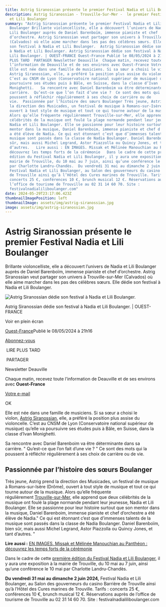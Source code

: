 ```yaml
---
title: Astrig Siranossian présente le premier Festival Nadia et Lili Boulanger
description: Astrig Siranossian - Trouville-Sur-Mer -  le premier Festival Nadia
  et Lili Boulanger
summary: "Astrig Siranossian présente le premier Festival Nadia et Lili
  Boulanger Brillante violoncelliste, elle a découvert l’univers de Nadia et
  Lili Boulanger auprès de Daniel Barenboïm, immense pianiste et chef
  d’orchestre. Astrig Siranossian veut partager son univers à Trouville-sur-Mer
  (Calvados) où elle aime marcher dans les pas des célèbres sœurs. Elle dédie
  son festival à Nadia et Lili Boulanger.  Astrig Siranossian dédie son festival
  à Nadia et Lili Boulanger. Astrig Siranossian dédie son festival à Nadia et
  Lili Boulanger. | OUEST-FRANCE Ouest-France Publié le 08/05/2024 à 21h16  LIRE
  PLUS TARD  PARTAGER Newsletter Deauville  Chaque matin, recevez toute
  l’information de Deauville et de ses environs avec Ouest-France Votre e-mail
  Elle est née dans une famille de musiciens. Si sa sœur a choisi le violon,
  Astrig Siranossian, elle, a préféré la position plus assise du violoncelle.
  C’est au CNSM de Lyon (Conservatoire national supérieur de musique) qu’elle va
  poursuivre ses études puis à Bâle, en Suisse, dans la classe d’Ivan
  Monighetti.   Sa rencontre avec Daniel Barenboim va être déterminante dans sa
  carrière.  Qu’est-ce que l’on fait d’une vie ?  Ce sont des mots qui la
  poussent à réfléchir régulièrement à ses choix de carrière ou de
  vie.  Passionnée par l’histoire des sœurs Boulanger Très jeune, Astrig prend
  la direction des Musicades, un festival de musique à Romans-sur-Isère (Drôme),
  ouvert à tout style de musique et tout ce qui tourne autour de la musique.
  Alors qu’elle fréquente régulièrement Trouville-sur-Mer, elle apprend que deux
  célébrités de la musique ont foulé la plage normande pendant leur jeunesse,
  Nadia et Lili Boulanger. Elle se passionne pour leur histoire surtout que son
  mentor dans la musique, Daniel Barenboim, immense pianiste et chef d’orchestre
  a été élève de Nadia. Ce qui est étonnant c’est que d’immenses talents de la
  musique sont passés dans la classe de Nadia Boulanger. Daniel Barenboïm, bien
  sûr, mais aussi Michel Legrand, Astor Piazzolla ou Quincy Jones, et tant
  d’autres.   Lire aussi : EN IMAGES. Missak et Mélinée Manouchian au Panthéon :
  découvrez les temps forts de la cérémonie   Dans le cadre de cette première
  édition du Festival Nadia et Lili Boulanger, il y aura une exposition à la
  mairie de Trouville, du 10 mai au 7 juin, ainsi qu’une conférence le 10 mai
  par Charlotte Landru-Chandès.  Du vendredi 31 mai au dimanche 2 juin 2024,
  Festival Nadia et Lili Boulanger, au Salon des gouverneurs du casino Barrière
  de Trouville ainsi qu’à l’Hôtel des Cures marines de Trouville. Tarifs :
  concerts 25 €, conférences 10 €, brunch musical 12 €. Réservations auprès de
  l’office de tourisme de Trouville au 02 31 14 60 70. Site :
  festivalnadialiliboulanger.com"
date: 2024-05-29T23:17:06.423Z
thumbnailImagePosition: left
thumbnailImage: assets/img/astrig-siranossian.jpg
image: assets/img/astrig-siranossian.jpg
---
```

<!--StartFragment-->

# Astrig Siranossian présente le premier Festival Nadia et Lili Boulanger

Brillante violoncelliste, elle a découvert l’univers de Nadia et Lili Boulanger auprès de Daniel Barenboïm, immense pianiste et chef d’orchestre. Astrig Siranossian veut partager son univers à Trouville-sur-Mer (Calvados) où elle aime marcher dans les pas des célèbres sœurs. Elle dédie son festival à Nadia et Lili Boulanger.

![Astrig Siranossian dédie son festival à Nadia et Lili Boulanger.](https://media.ouest-france.fr/v1/pictures/MjAyNDA1YzVlM2VhNWFjN2U1MzdkNDA2OWFhNmRkYWZkYzc0Njg?width=1260&height=708&focuspoint=50%2C25&cropresize=1&client_id=bpeditorial&sign=24cf52b1a9a284082271862bec0787ee55e05fce4e063d485db952217b9a0d0a)

Astrig Siranossian dédie son festival à Nadia et Lili Boulanger. | OUEST-FRANCE

Voir en plein écran

[Ouest-France](https://www.ouest-france.fr/)Publié le 08/05/2024 à 21h16

[Abonnez-vous](https://abonnement.ouest-france.fr/?rt=https://www.ouest-france.fr/normandie/trouville-sur-mer-14360/astrig-siranossian-presente-le-premier-festival-nadia-et-lili-boulanger-1c3b51bc-0ad1-11ef-b950-a7fd63bb1171&int_medium=lien&int_campaign=abonnement&int_content=page-article_boutonjaunehaut&marquesource=OF&marquepref=&ida=1c3b51bc-0ad1-11ef-b950-a7fd63bb1171)

 LIRE PLUS TARD

 PARTAGER

Newsletter Deauville

Chaque matin, recevez toute l’information de Deauville et de ses environs avec **Ouest-France**

[Votre e-mail](<mailto:Votre e-mail>)

OK

Elle est née dans une famille de musiciens. Si sa sœur a choisi le violon, [Astrig Siranossian](https://www.astrigsiranossian.com/fr/), elle, a préféré la position plus assise du violoncelle. C’est au CNSM de Lyon (Conservatoire national supérieur de musique) qu’elle va poursuivre ses études puis à Bâle, en Suisse, dans la classe d’Ivan Monighetti.

Sa rencontre avec Daniel Barenboim va être déterminante dans sa carrière. " Qu’est-ce que l’on fait d’une vie ? " Ce sont des mots qui la poussent à réfléchir régulièrement à ses choix de carrière ou de vie.

## Passionnée par l’histoire des sœurs Boulanger

Très jeune, Astrig prend la direction des Musicades, un festival de musique à Romans-sur-Isère (Drôme), ouvert à tout style de musique et tout ce qui tourne autour de la musique. Alors qu’elle fréquente régulièrement [Trouville-sur-Mer](https://www.ouest-france.fr/normandie/trouville-sur-mer-14360/), elle apprend que deux célébrités de la musique ont foulé la plage normande pendant leur jeunesse, Nadia et Lili Boulanger. Elle se passionne pour leur histoire surtout que son mentor dans la musique, Daniel Barenboim, immense pianiste et chef d’orchestre a été élève de Nadia." Ce qui est étonnant c’est que d’immenses talents de la musique sont passés dans la classe de Nadia Boulanger. Daniel Barenboïm, bien sûr, mais aussi Michel Legrand, Astor Piazzolla ou Quincy Jones, et tant d’autres. "

**Lire aussi :** [EN IMAGES. Missak et Mélinée Manouchian au Panthéon : découvrez les temps forts de la cérémonie](https://www.ouest-france.fr/culture/histoire/guerre-39-45/en-images-pantheonisation-de-missak-et-melinee-manouchian-revivez-les-temps-forts-de-la-ceremonie-1e38955c-d0dd-11ee-bb1e-59012ec94aef)

Dans le cadre de cette [première édition du Festival Nadia et Lili Boulanger](https://www.festivalnadialiliboulanger.com/), il y aura une exposition à la mairie de Trouville, du 10 mai au 7 juin, ainsi qu’une conférence le 10 mai par Charlotte Landru-Chandès.

**Du vendredi 31 mai au dimanche 2 juin 2024,** Festival Nadia et Lili Boulanger, au Salon des gouverneurs du casino Barrière de Trouville ainsi qu’à l’Hôtel des Cures marines de Trouville. Tarifs : concerts 25 €, conférences 10 €, brunch musical 12 €. Réservations auprès de l’office de tourisme de Trouville au 02 31 14 60 70. Site : festivalnadialiliboulanger.com

<!--EndFragment-->
